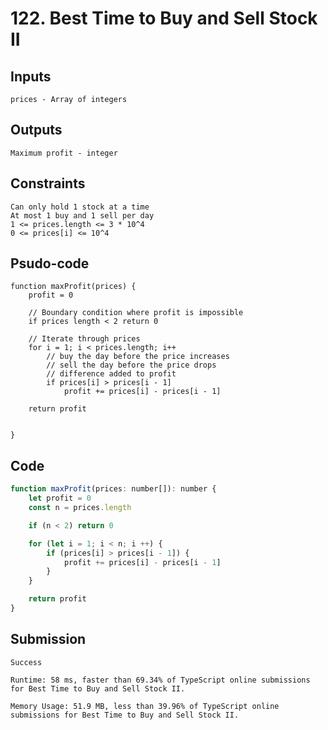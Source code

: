# 122. Best Time to Buy and Sell Stock II
## Inputs

    prices - Array of integers

## Outputs

    Maximum profit - integer

## Constraints

    Can only hold 1 stock at a time
    At most 1 buy and 1 sell per day
    1 <= prices.length <= 3 * 10^4
    0 <= prices[i] <= 10^4

## Psudo-code

    function maxProfit(prices) {
        profit = 0

        // Boundary condition where profit is impossible
        if prices length < 2 return 0

        // Iterate through prices
        for i = 1; i < prices.length; i++
            // buy the day before the price increases
            // sell the day before the price drops
            // difference added to profit
            if prices[i] > prices[i - 1]
                profit += prices[i] - prices[i - 1]

        return profit


    }

## Code

```js
function maxProfit(prices: number[]): number {
    let profit = 0
    const n = prices.length

    if (n < 2) return 0

    for (let i = 1; i < n; i ++) {
        if (prices[i] > prices[i - 1]) {
            profit += prices[i] - prices[i - 1]
        }
    }

    return profit
}
```

## Submission

    Success

    Runtime: 58 ms, faster than 69.34% of TypeScript online submissions for Best Time to Buy and Sell Stock II.

    Memory Usage: 51.9 MB, less than 39.96% of TypeScript online submissions for Best Time to Buy and Sell Stock II.